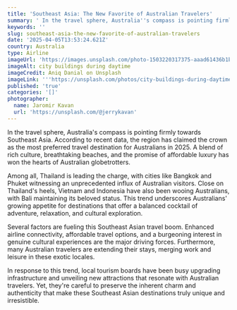 ```yaml
---
title: 'Southeast Asia: The New Favorite of Australian Travelers'
summary: ' In the travel sphere, Australia''s compass is pointing firmly towards Southeast Asia. According to recent data, the region has claimed the crown as th...'
keywords: ''
slug: southeast-asia-the-new-favorite-of-australian-travelers
date: '2025-04-05T13:53:24.621Z'
country: Australia
type: Airline
imageUrl: 'https://images.unsplash.com/photo-1503220317375-aaad61436b1b'
imageAlt: city buildings during daytime
imageCredit: Aniq Danial on Unsplash
imageLink: '''https://unsplash.com/photos/city-buildings-during-daytime-prZLk4DWgzY'''
published: 'true'
categories: '[]'
photographer:
  name: Jaromir Kavan
  url: 'https://unsplash.com/@jerrykavan'
---
```






In the travel sphere, Australia's compass is pointing firmly towards Southeast Asia. According to recent data, the region has claimed the crown as the most preferred travel destination for Australians in 2025. A blend of rich culture, breathtaking beaches, and the promise of affordable luxury has won the hearts of Australian globetrotters.

Among all, Thailand is leading the charge, with cities like Bangkok and Phuket witnessing an unprecedented influx of Australian visitors. Close on Thailand's heels, Vietnam and Indonesia have also been wooing Australians, with Bali maintaining its beloved status. This trend underscores Australians' growing appetite for destinations that offer a balanced cocktail of adventure, relaxation, and cultural exploration.

Several factors are fueling this Southeast Asian travel boom. Enhanced airline connectivity, affordable travel options, and a burgeoning interest in genuine cultural experiences are the major driving forces. Furthermore, many Australian travelers are extending their stays, merging work and leisure in these exotic locales.

In response to this trend, local tourism boards have been busy upgrading infrastructure and unveiling new attractions that resonate with Australian travelers. Yet, they're careful to preserve the inherent charm and authenticity that make these Southeast Asian destinations truly unique and irresistible.
